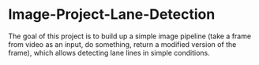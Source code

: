 # Image-Project-Lane-Detection
The goal of this project is to build up a simple image pipeline (take a frame from video as an input, do something, return a modified version of the frame), which allows detecting lane lines in simple conditions.
